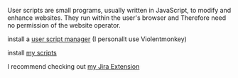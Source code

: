 User scripts are small programs, usually written in JavaScript, to modify and enhance websites.
They run within the user's browser and Therefore need no permission of the website operator.

install a [user script manager](https://greasyfork.org/en) (I personallt use Violentmonkey)

install [my scripts](https://greasyfork.org/en/users/879760-greygoosevx)

I recommend checking out [my Jira Extension](https://greasyfork.org/en/scripts/445345-jira-quality-of-life-extension)

